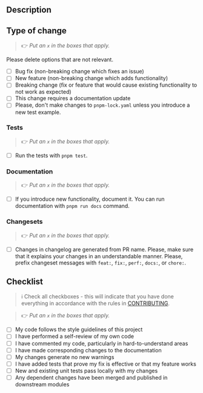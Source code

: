 ## Description

<!-- Please insert your description here and provide especially info about the "what" this PR is solving -->

<!-- You can also add additional context here -->

## Type of change

> 👉 _Put an `x` in the boxes that apply._

Please delete options that are not relevant.

- [ ] Bug fix (non-breaking change which fixes an issue)
- [ ] New feature (non-breaking change which adds functionality)
- [ ] Breaking change (fix or feature that would cause existing functionality to not work as expected)
- [ ] This change requires a documentation update
- [ ] Please, don't make changes to `pnpm-lock.yaml` unless you introduce a new test example.

### Tests

> 👉 _Put an `x` in the boxes that apply._

- [ ] Run the tests with `pnpm test`.

### Documentation

> 👉 _Put an `x` in the boxes that apply._

- [ ] If you introduce new functionality, document it. You can run documentation with `pnpm run docs` command.

### Changesets

> 👉 _Put an `x` in the boxes that apply._

- [ ] Changes in changelog are generated from PR name. Please, make sure that it explains your changes in an understandable manner. Please, prefix changeset messages with `feat:`, `fix:`, `perf:`, `docs:`, or `chore:`.

## Checklist

> ℹ️ Check all checkboxes - this will indicate that you have done everything in accordance with the rules in [CONTRIBUTING](contributing.md).

> 👉 _Put an `x` in the boxes that apply._

- [ ] My code follows the style guidelines of this project
- [ ] I have performed a self-review of my own code
- [ ] I have commented my code, particularly in hard-to-understand areas
- [ ] I have made corresponding changes to the documentation
- [ ] My changes generate no new warnings
- [ ] I have added tests that prove my fix is effective or that my feature works
- [ ] New and existing unit tests pass locally with my changes
- [ ] Any dependent changes have been merged and published in downstream modules
